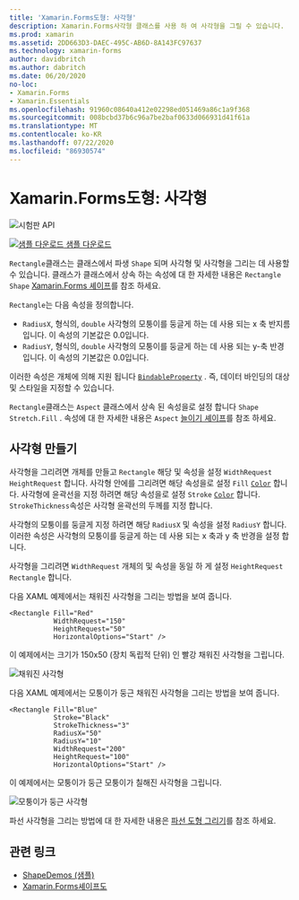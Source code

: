 ```yaml
---
title: 'Xamarin.Forms도형: 사각형'
description: Xamarin.Forms사각형 클래스를 사용 하 여 사각형을 그릴 수 있습니다.
ms.prod: xamarin
ms.assetid: 2DD663D3-DAEC-495C-AB6D-8A143FC97637
ms.technology: xamarin-forms
author: davidbritch
ms.author: dabritch
ms.date: 06/20/2020
no-loc:
- Xamarin.Forms
- Xamarin.Essentials
ms.openlocfilehash: 91960c08640a412e02298ed051469a86c1a9f368
ms.sourcegitcommit: 008bcbd37b6c96a7be2baf0633d066931d41f61a
ms.translationtype: MT
ms.contentlocale: ko-KR
ms.lasthandoff: 07/22/2020
ms.locfileid: "86930574"
---
```

# <a name="xamarinforms-shapes-rectangle"></a>Xamarin.Forms도형: 사각형

![시험판 API](~/media/shared/preview.png "이 API는 현재 시험판임")

[![샘플 다운로드](~/media/shared/download.png) 샘플 다운로드](https://docs.microsoft.com/samples/xamarin/xamarin-forms-samples/userinterface-shapesdemos/)

`Rectangle`클래스는 클래스에서 파생 `Shape` 되며 사각형 및 사각형을 그리는 데 사용할 수 있습니다. 클래스가 클래스에서 상속 하는 속성에 대 한 자세한 내용은 `Rectangle` `Shape` [ Xamarin.Forms 셰이프](index.md)를 참조 하세요.

`Rectangle`는 다음 속성을 정의합니다.

- `RadiusX`, 형식의, `double` 사각형의 모퉁이를 둥글게 하는 데 사용 되는 x 축 반지름입니다. 이 속성의 기본값은 0.0입니다.
- `RadiusY`, 형식의, `double` 사각형의 모퉁이를 둥글게 하는 데 사용 되는 y-축 반경입니다. 이 속성의 기본값은 0.0입니다.

이러한 속성은 개체에 의해 지원 됩니다 [`BindableProperty`](xref:Xamarin.Forms.BindableProperty) . 즉, 데이터 바인딩의 대상 및 스타일을 지정할 수 있습니다.

`Rectangle`클래스는 `Aspect` 클래스에서 상속 된 속성을로 설정 합니다 `Shape` `Stretch.Fill` . 속성에 대 한 자세한 내용은 `Aspect` [늘이기 셰이프](index.md#stretch-shapes)를 참조 하세요.

## <a name="create-a-rectangle"></a>사각형 만들기

사각형을 그리려면 개체를 만들고 `Rectangle` 해당 및 속성을 설정 `WidthRequest` `HeightRequest` 합니다. 사각형 안에를 그리려면 해당 속성을로 설정 `Fill` [`Color`](xref:Xamarin.Forms.Color) 합니다. 사각형에 윤곽선을 지정 하려면 해당 속성을로 설정 `Stroke` [`Color`](xref:Xamarin.Forms.Color) 합니다. `StrokeThickness`속성은 사각형 윤곽선의 두께를 지정 합니다.

사각형의 모퉁이를 둥글게 지정 하려면 해당 `RadiusX` 및 속성을 설정 `RadiusY` 합니다. 이러한 속성은 사각형의 모퉁이를 둥글게 하는 데 사용 되는 x 축과 y 축 반경을 설정 합니다.

사각형을 그리려면 `WidthRequest` 개체의 및 속성을 동일 하 게 설정 `HeightRequest` `Rectangle` 합니다.

다음 XAML 예제에서는 채워진 사각형을 그리는 방법을 보여 줍니다.

```xaml
<Rectangle Fill="Red"
           WidthRequest="150"
           HeightRequest="50"
           HorizontalOptions="Start" />
```

이 예제에서는 크기가 150x50 (장치 독립적 단위) 인 빨강 채워진 사각형을 그립니다.

![채워진 사각형](rectangle-images/filled.png "채워진 사각형")

다음 XAML 예제에서는 모퉁이가 둥근 채워진 사각형을 그리는 방법을 보여 줍니다.

```xaml
<Rectangle Fill="Blue"
           Stroke="Black"
           StrokeThickness="3"
           RadiusX="50"
           RadiusY="10"
           WidthRequest="200"
           HeightRequest="100"
           HorizontalOptions="Start" />
```

이 예제에서는 모퉁이가 둥근 모퉁이가 칠해진 사각형을 그립니다.

![모퉁이가 둥근 사각형](rectangle-images/rounded.png "모퉁이가 둥근 사각형")

파선 사각형을 그리는 방법에 대 한 자세한 내용은 [파선 도형 그리기](index.md#draw-dashed-shapes)를 참조 하세요.

## <a name="related-links"></a>관련 링크

- [ShapeDemos (샘플)](https://docs.microsoft.com/samples/xamarin/xamarin-forms-samples/userinterface-shapesdemos/)
- [Xamarin.Forms셰이프도](index.md)
